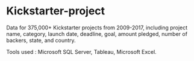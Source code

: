 # Kickstarter-project

Data for 375,000+ Kickstarter projects from 2009-2017, including project name, category, launch date, deadline, goal, amount pledged, number of backers, state, and country.

Tools used : Microsoft SQL Server, Tableau, Microsoft Excel.
